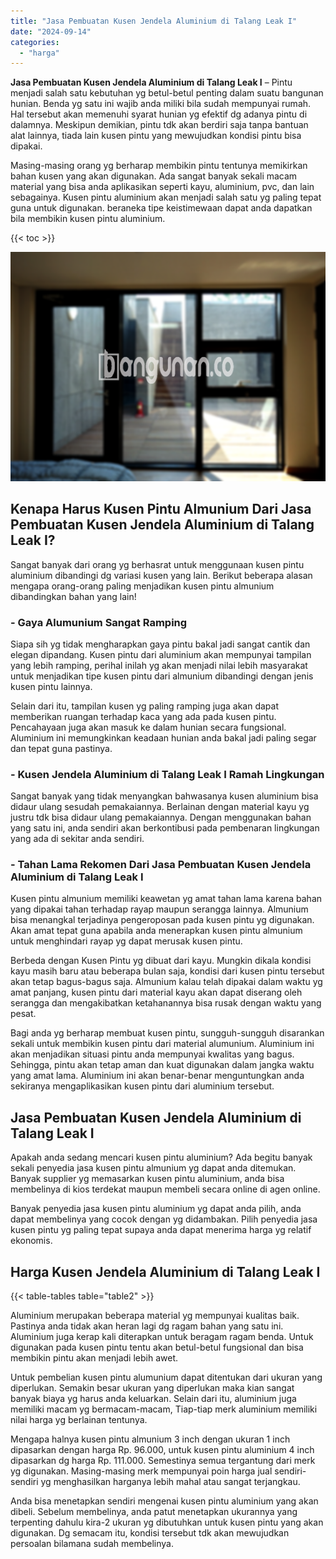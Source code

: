 ```yaml
---
title: "Jasa Pembuatan Kusen Jendela Aluminium di Talang Leak I"
date: "2024-09-14"
categories: 
  - "harga"
---
```


**Jasa Pembuatan Kusen Jendela Aluminium di Talang Leak I** – Pintu menjadi salah satu kebutuhan yg betul-betul penting dalam suatu bangunan hunian. Benda yg satu ini wajib anda miliki bila sudah mempunyai rumah. Hal tersebut akan memenuhi syarat hunian yg efektif dg adanya pintu di dalamnya. Meskipun demikian, pintu tdk akan berdiri saja tanpa bantuan alat lainnya, tiada lain kusen pintu yang mewujudkan kondisi pintu bisa dipakai.

Masing-masing orang yg berharap membikin pintu tentunya memikirkan bahan kusen yang akan digunakan. Ada sangat banyak sekali macam material yang bisa anda aplikasikan seperti kayu, aluminium, pvc, dan lain sebagainya. Kusen pintu aluminium akan menjadi salah satu yg paling tepat guna untuk digunakan. beraneka tipe keistimewaan dapat anda dapatkan bila membikin kusen pintu aluminium.

{{< toc >}}

![Jasa Pembuatan Kusen Jendela Aluminium di Talang Leak I](/images/harga-kusen-jendela-alumunium-31.png)

## Kenapa Harus Kusen Pintu Almunium Dari Jasa Pembuatan Kusen Jendela Aluminium di Talang Leak I?

Sangat banyak dari orang yg berhasrat untuk menggunaan kusen pintu aluminium dibandingi dg variasi kusen yang lain. Berikut beberapa alasan mengapa orang-orang paling menjadikan kusen pintu almunium dibandingkan bahan yang lain!

### \- Gaya Alumunium Sangat Ramping

Siapa sih yg tidak mengharapkan gaya pintu bakal jadi sangat cantik dan elegan dipandang. Kusen pintu dari aluminium akan mempunyai tampilan yang lebih ramping, perihal inilah yg akan menjadi nilai lebih masyarakat untuk menjadikan tipe kusen pintu dari almunium dibandingi dengan jenis kusen pintu lainnya.

Selain dari itu, tampilan kusen yg paling ramping juga akan dapat memberikan ruangan terhadap kaca yang ada pada kusen pintu. Pencahayaan juga akan masuk ke dalam hunian secara fungsional. Aluminium ini memungkinkan keadaan hunian anda bakal jadi paling segar dan tepat guna pastinya.

### \- Kusen Jendela Aluminium di Talang Leak I Ramah Lingkungan

Sangat banyak yang tidak menyangkan bahwasanya kusen aluminium bisa didaur ulang sesudah pemakaiannya. Berlainan dengan material kayu yg justru tdk bisa didaur ulang pemakaiannya. Dengan menggunakan bahan yang satu ini, anda sendiri akan berkontibusi pada pembenaran lingkungan yang ada di sekitar anda sendiri.

### \- Tahan Lama Rekomen Dari Jasa Pembuatan Kusen Jendela Aluminium di Talang Leak I

Kusen pintu almunium memiliki keawetan yg amat tahan lama karena bahan yang dipakai tahan terhadap rayap maupun serangga lainnya. Almunium bisa menangkal terjadinya pengeroposan pada kusen pintu yg digunakan. Akan amat tepat guna apabila anda menerapkan kusen pintu almunium untuk menghindari rayap yg dapat merusak kusen pintu.

Berbeda dengan Kusen Pintu yg dibuat dari kayu. Mungkin dikala kondisi kayu masih baru atau beberapa bulan saja, kondisi dari kusen pintu tersebut akan tetap bagus-bagus saja. Almunium kalau telah dipakai dalam waktu yg amat panjang, kusen pintu dari material kayu akan dapat diserang oleh serangga dan mengakibatkan ketahanannya bisa rusak dengan waktu yang pesat.

Bagi anda yg berharap membuat kusen pintu, sungguh-sungguh disarankan sekali untuk membikin kusen pintu dari material alumunium. Aluminium ini akan menjadikan situasi pintu anda mempunyai kwalitas yang bagus. Sehingga, pintu akan tetap aman dan kuat digunakan dalam jangka waktu yang amat lama. Aluminium ini akan benar-benar menguntungkan anda sekiranya mengaplikasikan kusen pintu dari aluminium tersebut.

## Jasa Pembuatan Kusen Jendela Aluminium di Talang Leak I

Apakah anda sedang mencari kusen pintu aluminium? Ada begitu banyak sekali penyedia jasa kusen pintu almunium yg dapat anda ditemukan. Banyak supplier yg memasarkan kusen pintu aluminium, anda bisa membelinya di kios terdekat maupun membeli secara online di agen online.

Banyak penyedia jasa kusen pintu aluminium yg dapat anda pilih, anda dapat membelinya yang cocok dengan yg didambakan. Pilih penyedia jasa kusen pintu yg paling tepat supaya anda dapat menerima harga yg relatif ekonomis.

## Harga Kusen Jendela Aluminium di Talang Leak I

{{< table-tables table="table2" >}}

Aluminium merupakan beberapa material yg mempunyai kualitas baik. Pastinya anda tidak akan heran lagi dg ragam bahan yang satu ini. Aluminium juga kerap kali diterapkan untuk beragam ragam benda. Untuk digunakan pada kusen pintu tentu akan betul-betul fungsional dan bisa membikin pintu akan menjadi lebih awet.

Untuk pembelian kusen pintu alumunium dapat ditentukan dari ukuran yang diperlukan. Semakin besar ukuran yang diperlukan maka kian sangat banyak biaya yg harus anda keluarkan. Selain dari itu, aluminium juga memiliki macam yg bermacam-macam, Tiap-tiap merk aluminium memiliki nilai harga yg berlainan tentunya.

Mengapa halnya kusen pintu almunium 3 inch dengan ukuran 1 inch dipasarkan dengan harga Rp. 96.000, untuk kusen pintu aluminium 4 inch dipasarkan dg harga Rp. 111.000. Semestinya semua tergantung dari merk yg digunakan. Masing-masing merk mempunyai poin harga jual sendiri-sendiri yg menghasilkan harganya lebih mahal atau sangat terjangkau.

Anda bisa menetapkan sendiri mengenai kusen pintu aluminium yang akan dibeli. Sebelum membelinya, anda patut menetapkan ukurannya yang terpenting dahulu kira-2 ukuran yg dibutuhkan untuk kusen pintu yang akan digunakan. Dg semacam itu, kondisi tersebut tdk akan mewujudkan persoalan bilamana sudah membelinya.
